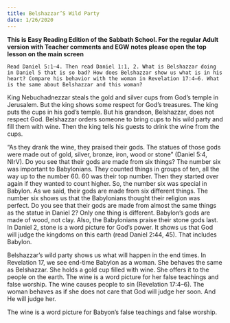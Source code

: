 ```yaml
---
title: Belshazzar’S Wild Party
date: 1/26/2020
---
```


 **This is Easy Reading Edition of the Sabbath School. For the regular Adult version with Teacher comments and EGW notes please open the top lesson on the main screen** 

`Read Daniel 5:1–4. Then read Daniel 1:1, 2. What is Belshazzar doing in Daniel 5 that is so bad? How does Belshazzar show us what is in his heart? Compare his behavior with the woman in Revelation 17:4–6. What is the same about Belshazzar and this woman?`

King Nebuchadnezzar steals the gold and silver cups from God’s temple in Jerusalem. But the king shows some respect for God’s treasures. The king puts the cups in his god’s temple. But his grandson, Belshazzar, does not respect God. Belshazzar orders someone to bring cups to his wild party and fill them with wine. Then the king tells his guests to drink the wine from the cups.

“As they drank the wine, they praised their gods. The statues of those gods were made out of gold, silver, bronze, iron, wood or stone” (Daniel 5:4, NIrV). Do you see that their gods are made from six things? The number six was important to Babylonians. They counted things in groups of ten, all the way up to the number 60. 60 was their top number. Then they started over again if they wanted to count higher. So, the number six was special in Babylon. As we said, their gods are made from six different things. The number six shows us that the Babylonians thought their religion was perfect. Do you see that their gods are made from almost the same things as the statue in Daniel 2? Only one thing is different. Babylon’s gods are made of wood, not clay. Also, the Babylonians praise their stone gods last. In Daniel 2, stone is a word picture for God’s power. It shows us that God will judge the kingdoms on this earth (read Daniel 2:44, 45). That includes Babylon.

Belshazzar’s wild party shows us what will happen in the end times. In Revelation 17, we see end-time Babylon as a woman. She behaves the same as Belshazzar. She holds a gold cup filled with wine. She offers it to the people on the earth. The wine is a word picture for her false teachings and false worship. The wine causes people to sin (Revelation 17:4–6). The woman behaves as if she does not care that God will judge her soon. And He will judge her.

The wine is a word picture for Babyon’s false teachings and false worship.
